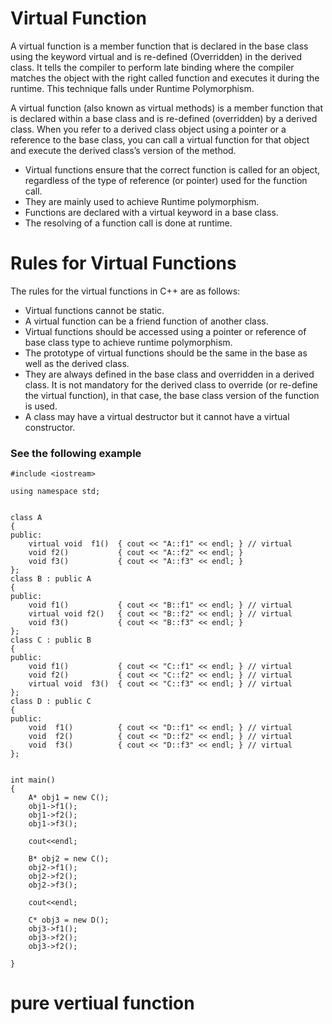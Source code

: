 # Virtual Function
A virtual function is a member function that is declared in the base class using the keyword virtual and is re-defined (Overridden) in the derived class. It tells the compiler to perform late binding where the compiler matches the object with the right called function and executes it during the runtime. This technique falls under Runtime Polymorphism.


A virtual function (also known as virtual methods) is a member function that is declared within a base class and is re-defined (overridden) by a derived class. When you refer to a derived class object using a pointer or a reference to the base class, you can call a virtual function for that object and execute the derived class’s version of the method.

- Virtual functions ensure that the correct function is called for an object, regardless of the type of reference (or pointer) used for the function call.
- They are mainly used to achieve Runtime polymorphism.
- Functions are declared with a virtual keyword in a base class.
- The resolving of a function call is done at runtime.


# Rules for Virtual Functions
The rules for the virtual functions in C++ are as follows:

- Virtual functions cannot be static.
- A virtual function can be a friend function of another class.
- Virtual functions should be accessed using a pointer or reference of base class type to       achieve runtime polymorphism.
- The prototype of virtual functions should be the same in the base as well as the derived class.
- They are always defined in the base class and overridden in a derived class. It is not mandatory for the derived class to override (or re-define the virtual function), in that case, the base class version of the function is used.
- A class may have a virtual destructor but it cannot have a virtual constructor.



### See the following example
```
#include <iostream>

using namespace std;


class A
{
public:
    virtual void  f1()  { cout << "A::f1" << endl; } // virtual 
    void f2()           { cout << "A::f2" << endl; }
    void f3()           { cout << "A::f3" << endl; }
};
class B : public A
{
public:
    void f1()           { cout << "B::f1" << endl; } // virtual 
    virtual void f2()   { cout << "B::f2" << endl; } // virtual 
    void f3()           { cout << "B::f3" << endl; } 
};
class C : public B
{
public:
    void f1()           { cout << "C::f1" << endl; } // virtual 
    void f2()           { cout << "C::f2" << endl; } // virtual 
    virtual void  f3()  { cout << "C::f3" << endl; } // virtual 
};
class D : public C
{
public:
    void  f1()          { cout << "D::f1" << endl; } // virtual 
    void  f2()          { cout << "D::f2" << endl; } // virtual 
    void  f3()          { cout << "D::f3" << endl; } // virtual 
};


int main()
{
    A* obj1 = new C();
    obj1->f1();
    obj1->f2();
    obj1->f3();

    cout<<endl;

    B* obj2 = new C();
    obj2->f1();
    obj2->f2();
    obj2->f3();

    cout<<endl;

    C* obj3 = new D();
    obj3->f1();
    obj3->f2();
    obj3->f2();

}
```



# pure vertiual function
